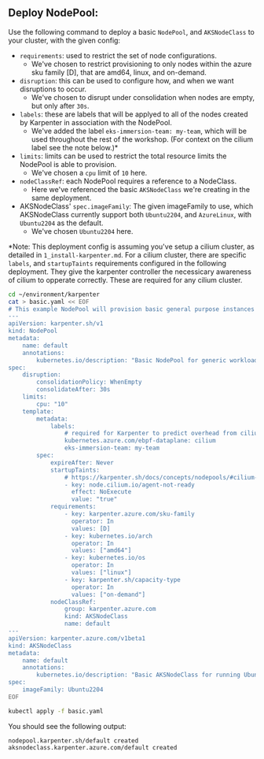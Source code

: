 
## Deploy NodePool:

Use the following command to deploy a basic `NodePool`, and `AKSNodeClass` to your cluster, with the given config:

- `requirements`: used to restrict the set of node configurations.
    - We've chosen to restrict provisioning to only nodes within the azure sku family [D], that are amd64, linux, and on-demand.
- `disruption`: this can be used to configure how, and when we want disruptions to occur.
    - We've chosen to disrupt under consolidation when nodes are empty, but only after `30s`.
- `labels`: these are labels that will be applyed to all of the nodes created by Karpenter in association with the NodePool.
    - We've added the label `eks-immersion-team: my-team`, which will be used throughout the rest of the workshop. (For context on the cilium label see the note below.)*
- `limits`: limits can be used to restrict the total resource limits the NodePool is able to provision.
    - We've chosen a `cpu` limit of `10` here.
- `nodeClassRef`: each NodePool requires a reference to a NodeClass.
    - Here we've referenced the basic `AKSNodeClass` we're creating in the same deployment.
- AKSNodeClass' `spec.imageFamily`: The given imageFamily to use, which AKSNodeClass currently support both `Ubuntu2204`, and `AzureLinux`, with `Ubuntu2204` as the default.
    - We've chosen `Ubuntu2204` here.

*Note: This deployment config is assuming you've setup a cilium cluster, as detailed in `1_install-karpenter.md`. For a cilium cluster, there are specific `labels`, and `startupTaints` requirements configured in the following deployment. They give the karpenter controller the necessicary awareness of cilium to opperate correctly. These are required for any cilium cluster.

```bash
cd ~/environment/karpenter
cat > basic.yaml << EOF
# This example NodePool will provision basic general purpose instances
---
apiVersion: karpenter.sh/v1
kind: NodePool
metadata:
    name: default
    annotations:
        kubernetes.io/description: "Basic NodePool for generic workloads"
spec:
    disruption:
        consolidationPolicy: WhenEmpty
        consolidateAfter: 30s
    limits:
        cpu: "10"
    template:
        metadata:
            labels:
                # required for Karpenter to predict overhead from cilium DaemonSet
                kubernetes.azure.com/ebpf-dataplane: cilium
                eks-immersion-team: my-team
        spec:
            expireAfter: Never
            startupTaints:
                # https://karpenter.sh/docs/concepts/nodepools/#cilium-startup-taint
                - key: node.cilium.io/agent-not-ready
                  effect: NoExecute
                  value: "true"
            requirements:
                - key: karpenter.azure.com/sku-family
                  operator: In
                  values: [D]
                - key: kubernetes.io/arch
                  operator: In
                  values: ["amd64"]
                - key: kubernetes.io/os
                  operator: In
                  values: ["linux"]
                - key: karpenter.sh/capacity-type
                  operator: In
                  values: ["on-demand"]
            nodeClassRef:
                group: karpenter.azure.com
                kind: AKSNodeClass
                name: default
---
apiVersion: karpenter.azure.com/v1beta1
kind: AKSNodeClass
metadata:
    name: default
    annotations:
        kubernetes.io/description: "Basic AKSNodeClass for running Ubuntu2204 nodes"
spec:
    imageFamily: Ubuntu2204
EOF

kubectl apply -f basic.yaml
```

You should see the following output:

```
nodepool.karpenter.sh/default created
aksnodeclass.karpenter.azure.com/default created
```
